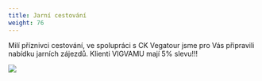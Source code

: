 ```yaml
---
title: Jarní cestování
weight: 76
---
```

Milí příznivci cestování, ve spolupráci s CK Vegatour jsme pro Vás připravili nabídku jarních zájezdů. Klienti VIGVAMU mají 5% slevu!!!

![](/images/uploads/vigvam-promo.jpg)
